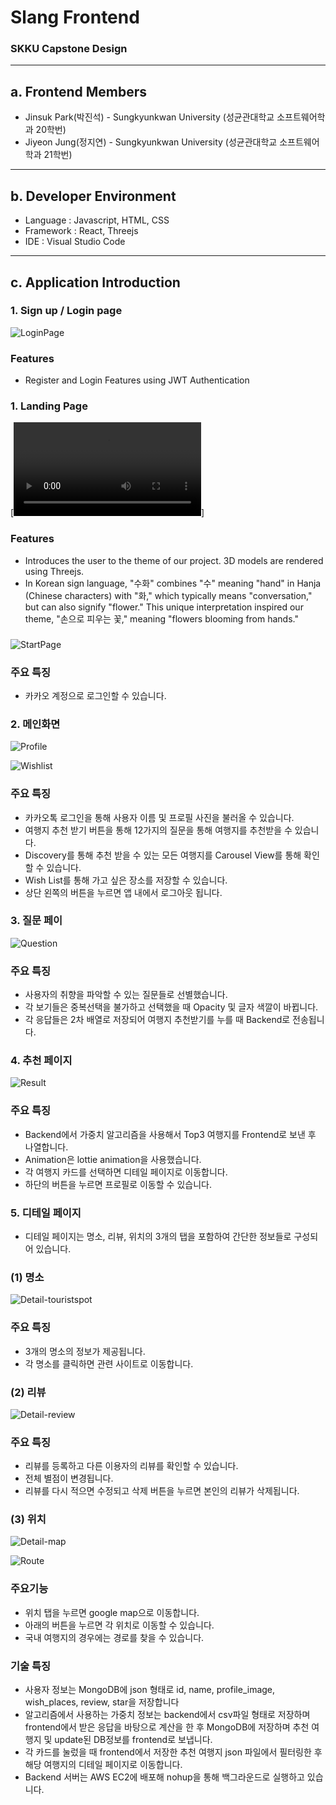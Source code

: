 # Slang Frontend

### SKKU Capstone Design

---

## a. Frontend Members

- Jinsuk Park(박진석) - Sungkyunkwan University (성균관대학교 소프트웨어학과 20학번)
- Jiyeon Jung(정지연) - Sungkyunkwan University (성균관대학교 소프트웨어학과 21학번)

---

## b. Developer Environment

- Language : Javascript, HTML, CSS
- Framework : React, Threejs
- IDE : Visual Studio Code

---

## c. Application Introduction

### 1. Sign up / Login page

![LoginPage](![image](https://github.com/Capstone-Week-4/frontend/assets/68769481/674c62f2-400f-4a46-80a8-821264777261))


### Features

- Register and Login Features using JWT Authentication

### 1. Landing Page

[![Watch the video](https://raw.githubusercontent.com/jjpark1/Capstone-Week-4/frontend/blob/main/landingpage.mp4)]


### Features

- Introduces the user to the theme of our project. 3D models are rendered using Threejs.
- In Korean sign language, "수화" combines "수" meaning "hand" in Hanja (Chinese characters) with "화," which typically means "conversation," but can also signify "flower." This unique interpretation inspired our theme, "손으로 피우는 꽃," meaning "flowers blooming from hands."


### 

![StartPage](https://github.com/KAIST-MadCamp-Week2/TravelApp/assets/149778119/1c8d2dd4-6c1f-44c2-b711-829166011ada)

### 주요 특징

- 카카오 계정으로 로그인할 수 있습니다.

### 2. 메인화면

![Profile](https://github.com/KAIST-MadCamp-Week2/TravelApp/assets/149778119/f73a9a27-7e0e-4b7e-a305-65fccdfc1232)

![Wishlist](https://github.com/KAIST-MadCamp-Week2/TravelApp/assets/149778119/d8389324-22f5-4e63-8b8b-178666c50de4)

### 주요 특징

- 카카오톡 로그인을 통해 사용자 이름 및 프로필 사진을 불러올 수 있습니다.
- 여행지 추천 받기 버튼을 통해 12가지의 질문을 통해 여행지를 추천받을 수 있습니다.
- Discovery를 통해 추천 받을 수 있는 모든 여행지를 Carousel View를 통해 확인할 수 있습니다.
- Wish List를 통해 가고 싶은 장소를 저장할 수 있습니다.
- 상단 왼쪽의 버튼을 누르면 앱 내에서 로그아웃 됩니다.

### 3. 질문 페이

![Question](https://github.com/KAIST-MadCamp-Week2/TravelApp/assets/149778119/e28b0382-dd71-43de-ad1d-9b2347fc0869)

### 주요 특징

- 사용자의 취향을 파악할 수 있는 질문들로 선별했습니다.
- 각 보기들은 중복선택을 불가하고 선택했을 때 Opacity 및 글자 색깔이 바뀝니다.
- 각 응답들은 2차 배열로 저장되어 여행지 추천받기를 누를 때 Backend로 전송됩니다.

### 4. 추천 페이지

![Result](https://github.com/KAIST-MadCamp-Week2/TravelApp/assets/149778119/1062703a-459c-4722-8044-565f8dc5882c)

### 주요 특징

- Backend에서 가중치 알고리즘을 사용해서 Top3 여행지를 Frontend로 보낸 후 나열합니다.
- Animation은 lottie animation을 사용했습니다.
- 각 여행지 카드를 선택하면 디테일 페이지로 이동합니다.
- 하단의 버튼을 누르면 프로필로 이동할 수 있습니다.

### 5. 디테일 페이지

- 디테일 페이지는 명소, 리뷰, 위치의 3개의 탭을 포함하여 간단한 정보들로 구성되어 있습니다.

### (1) 명소

![Detail-touristspot](https://github.com/KAIST-MadCamp-Week2/TravelApp/assets/149778119/8accf69b-e141-46ab-9895-572cf9d44065)

### 주요 특징

- 3개의 명소의 정보가 제공됩니다.
- 각 명소를 클릭하면 관련 사이트로 이동합니다.

### (2) 리뷰

![Detail-review](https://github.com/KAIST-MadCamp-Week2/TravelApp/assets/149778119/f53315a1-4800-4332-928b-4f720f944100)

### 주요 특징

- 리뷰를 등록하고 다른 이용자의 리뷰를 확인할 수 있습니다.
- 전체 별점이 변경됩니다.
- 리뷰를 다시 적으면 수정되고 삭제 버튼을 누르면 본인의 리뷰가 삭제됩니다.

### (3) 위치

![Detail-map](https://github.com/KAIST-MadCamp-Week2/TravelApp/assets/149778119/aed31a6f-76cd-44e6-8bfc-ad16bee1cd65)

![Route](https://github.com/KAIST-MadCamp-Week2/TravelApp/assets/149778119/99bebfd8-2dbc-4a2e-b125-8bac3f9ac519)

### 주요기능

- 위치 탭을 누르면 google map으로 이동합니다.
- 아래의 버튼을 누르면 각 위치로 이동할 수 있습니다.
- 국내 여행지의 경우에는 경로를 찾을 수 있습니다.

### 기술 특징

- 사용자 정보는 MongoDB에 json 형태로 id, name, profile_image, wish_places, review, star을 저장합니다
- 알고리즘에서 사용하는 가중치 정보는 backend에서 csv파일 형태로 저장하며 frontend에서 받은 응답을 바탕으로 계산을 한 후 MongoDB에 저장하며 추천 여행지 및 update된 DB정보를 frontend로 보냅니다.
- 각 카드를 눌렀을 때 frontend에서 저장한 추천 여행지 json 파일에서 필터링한 후 해당 여행지의 디테일 페이지로 이동합니다.
- Backend 서버는 AWS EC2에 배포해 nohup을 통해 백그라운드로 실행하고 있습니다.

